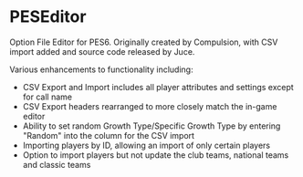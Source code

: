 # PESEditor

Option File Editor for PES6. Originally created by Compulsion, with CSV import added and source code released by Juce.

Various enhancements to functionality including:

- CSV Export and Import includes all player attributes and settings except for call name
- CSV Export headers rearranged to more closely match the in-game editor
- Ability to set random Growth Type/Specific Growth Type by entering "Random" into the column for the CSV import
- Importing players by ID, allowing an import of only certain players
- Option to import players but not update the club teams, national teams and classic teams
